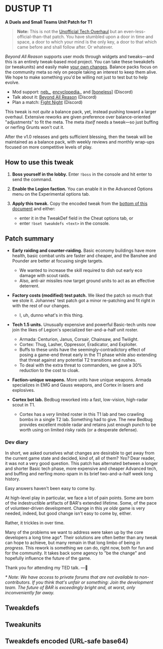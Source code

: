 # DUSTUP T1

**A Duels and Small Teams Unit Patch for T1**

> **Note:** This is not the [Unofficial Tech Overhaul](https://gist.github.com/BAR-Neb/60b5051685891de93e0d697038ecae94) but an even-less-official-than-that patch. You have stumbled upon a door in time and space, a door to which your mind is the only key, a door to that which came before and shall follow after. Or whatever.

*Beyond All Reason* supports user mods through widgets and tweaks—and this is an entirely tweak-based mod project. You can take these tweakdefs (or tweakunits) and easily make [your own changes](https://gist.github.com/efrec/153081a7d43db3ad7a3c4fc5c9a689f8). Balance packs focus on the community meta so rely on people taking an interest to keep them alive. We hope to make something you'd be willing not just to test but to help evolve.

- Mod support: [neb_](https://discord.com/users/320254986154147841), [encyclopedia.](https://discord.com/users/761830414070579211), and [\[boneless\]](https://discord.com/users/227953252723982338) (Discord)
- Talk about it: [Beyond All Reason](https://discord.com/channels/549281623154229250/1376965918659182764) (Discord)
- Plan a match: [Fight Night](https://discord.com/channels/1295134383250083870/1295170995044487188) (Discord)

This tweak is not *quite* a balance pack, yet, instead pushing toward a larger overhaul. Extensive reworks are given preference over balance-oriented "adjustments" to fit the meta. The meta *itself* needs a tweak—so just buffing or nerfing Grunts won't cut it.

After the v1.0 releases and gets sufficient blessing, then the tweak will be maintained as a balance pack, with weekly reviews and monthly wrap-ups focused on more competitive levels of play.

## How to use this tweak

1. **Boss yourself in the lobby.** Enter `!boss` in the console and hit enter to send the command.

2. **Enable the Legion faction.** You can enable it in the Advanced Options menu on the Experimental options tab.

3. **Apply this tweak.** Copy the encoded tweak from the [bottom of this document](#tweakdefs-encoded-url-safe-base64) and either:
   - enter it in the TweakDef field in the Cheat options tab, or
   - enter `!bset tweakdefs <text>` in the console.

## Patch summary

- **Early raiding and counter-raiding.** Basic economy buildings have more health, basic combat units are faster and cheaper, and the Banshee and Pounder are better at focusing single targets.

  - We wanted to increase the skill required to dish out early eco damage with scout raids.
  - Also, anti-air missiles now target ground units to act as an effective deterrent.

- **Factory costs (modified) test patch.** We liked the patch so much that we stole it. Johannes' test patch got a minor re-patching and fit right in with the rest of our changes.

  - I, uh, dunno what's in this thing.

- **Tech 1.5 units.** Unusually expensive and powerful Basic-tech units now join the likes of Legion's specialized tier-and-a-half unit roster.

  - Armada: Centurion, Janus, Corsair, Chainsaw, and Twilight.
  - Cortex: Thug, Lasher, Oppressor, Eradicator, and Exploiter.
  - Buffs to these units have the seemingly-contradictory effect of posing a game-end threat early in the T1 phase while also extending that threat against any potential T2 transitions and rushes.
  - To deal with the extra threat to commanders, we gave a 30% reduction to the cost to cloak.

- **Faction-unique weapons.** More units have unique weapons. Armada specializes in EMG and Gauss weapons, and Cortex in lasers and explosives.

- **Cortex bot lab.** Bedbug reworked into a fast, low-vision, high-radar scout in T1.

  - Cortex has a *very* limited roster in this T1 lab and two crawling bombs in a single T2 lab. Something had to give. The new Bedbug provides excellent mobile radar and retains just enough punch to be worth using on limited risky raids (or a desperate defense).

### Dev diary

In short, we asked ourselves what changes are desirable to get away from the current game state and decided, kind of, all of them? *Yes?* Dear reader, it was not a very good question. This patch has alternated between a longer and shorter Basic tech phase, more expensive and cheaper Advanced tech, and buffing and nerfing mono-spam in its brief two-and-a-half week long history.

Easy answers haven't been easy to come by.

At high-level play in particular, we face a lot of pain points. Some are born of the indestructible artifacts of BAR's extended lifetime. Some, of the pace of volunteer-driven development. Change in this *ye olde* game is very needed, indeed, but good change isn't easy to come by, either.

Rather, it trickles in over time.

Many of the problems we want to address were taken up by the core developers a long time ago\*. Their solutions are often better than any tweak can hope to achieve, but many remain in that long limbo of being *in progress*. This rework is something we can do, right now, both for fun and for the community. It takes back some agency to "be the change" and hopefully influence the future of the game.

Thank you for attending my TED talk. —🍍

*\* Note: We have access to private forums that are not available to non-contributors. If you think that's unfair or something: Join the development team. The future of BAR is exceedingly bright and, at worst, only inconveniently far away.*

## Tweakdefs

<!-- tweakdefs_readable -->

## Tweakunits

<!-- tweakunits_readable -->

## Tweakdefs encoded (URL-safe base64)

<!-- tweakdefs_encoding -->
